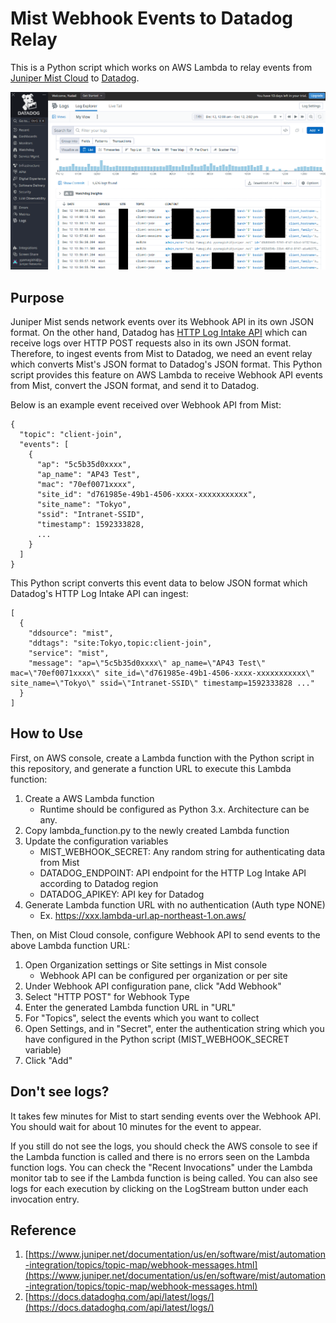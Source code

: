 # Mist Webhook Events to Datadog Relay
This is a Python script which works on AWS Lambda to relay events from [Juniper Mist Cloud](https://www.juniper.net/us/en/products/mist-ai.html) to [Datadog](https://www.datadoghq.com/). 

![screenshot](./img/screenshot.png)

## Purpose
Juniper Mist sends network events over its Webhook API in its own JSON format. On the other hand, Datadog has [HTTP Log Intake API](https://docs.datadoghq.com/api/latest/logs/) which can receive logs over HTTP POST requests also in its own JSON format. Therefore, to ingest events from Mist to Datadog, we need an event relay which converts Mist's JSON format to Datadog's JSON format. This Python script provides this feature on AWS Lambda to receive Webhook API events from Mist, convert the JSON format, and send it to Datadog.

Below is an example event received over Webhook API from Mist:
```
{
  "topic": "client-join",
  "events": [
    {
      "ap": "5c5b35d0xxxx",
      "ap_name": "AP43 Test",
      "mac": "70ef0071xxxx",
      "site_id": "d761985e-49b1-4506-xxxx-xxxxxxxxxxx",
      "site_name": "Tokyo",
      "ssid": "Intranet-SSID",
      "timestamp": 1592333828,
      ...
    }
  ]
}
```

This Python script converts this event data to below JSON format which Datadog's HTTP Log Intake API can ingest:
```
[
  {
    "ddsource": "mist",
    "ddtags": "site:Tokyo,topic:client-join",
    "service": "mist",
    "message": "ap=\"5c5b35d0xxxx\" ap_name=\"AP43 Test\" mac=\"70ef0071xxxx\" site_id=\"d761985e-49b1-4506-xxxx-xxxxxxxxxxx\" site_name=\"Tokyo\" ssid=\"Intranet-SSID\" timestamp=1592333828 ..."
  }
]
```

## How to Use
First, on AWS console, create a Lambda function with the Python script in this repository, and generate a function URL to execute this Lambda function:
1. Create a AWS Lambda function
   - Runtime should be configured as Python 3.x. Architecture can be any.
2. Copy lambda_function.py to the newly created Lambda function
3. Update the configuration variables
   - MIST_WEBHOOK_SECRET: Any random string for authenticating data from Mist
   - DATADOG_ENDPOINT: API endpoint for the HTTP Log Intake API according to Datadog region
   - DATADOG_APIKEY: API key for Datadog
5. Generate Lambda function URL with no authentication (Auth type NONE)
   - Ex. https://xxx.lambda-url.ap-northeast-1.on.aws/

Then, on Mist Cloud console, configure Webhook API to send events to the above Lambda function URL:
1. Open Organization settings or Site settings in Mist console
   - Webhook API can be configured per organization or per site
2. Under Webhook API configuration pane, click "Add Webhook"
3. Select "HTTP POST" for Webhook Type
4. Enter the generated Lambda function URL in "URL"
5. For "Topics", select the events which you want to collect
6. Open Settings, and in "Secret", enter the authentication string which you have configured in the Python script (MIST_WEBHOOK_SECRET variable)
7. Click "Add"

## Don't see logs?
It takes few minutes for Mist to start sending events over the Webhook API. You should wait for about 10 minutes for the event to appear.

If you still do not see the logs, you should check the AWS console to see if the Lambda function is called and there is no errors seen on the Lambda function logs. You can check the "Recent Invocations" under the Lambda monitor tab to see if the Lambda function is being called. You can also see logs for each execution by clicking on the LogStream button under each invocation entry.

## Reference
1. [https://www.juniper.net/documentation/us/en/software/mist/automation-integration/topics/topic-map/webhook-messages.html](https://www.juniper.net/documentation/us/en/software/mist/automation-integration/topics/topic-map/webhook-messages.html)
2. [https://docs.datadoghq.com/api/latest/logs/](https://docs.datadoghq.com/api/latest/logs/)
